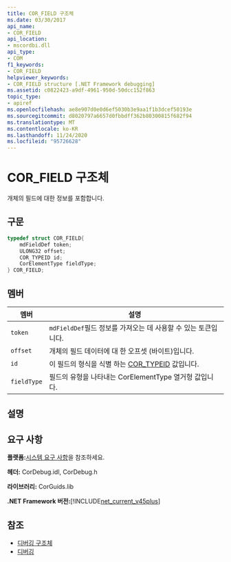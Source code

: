 ```yaml
---
title: COR_FIELD 구조체
ms.date: 03/30/2017
api_name:
- COR_FIELD
api_location:
- mscordbi.dll
api_type:
- COM
f1_keywords:
- COR_FIELD
helpviewer_keywords:
- COR_FIELD structure [.NET Framework debugging]
ms.assetid: c0822423-a9df-4961-950d-50dcc152f863
topic_type:
- apiref
ms.openlocfilehash: ae8e907d0e0d6ef5030b3e9aa1f1b3dcef50193e
ms.sourcegitcommit: d8020797a6657d0fbbdff362b80300815f682f94
ms.translationtype: MT
ms.contentlocale: ko-KR
ms.lasthandoff: 11/24/2020
ms.locfileid: "95726628"
---
```

# <a name="cor_field-structure"></a>COR_FIELD 구조체

개체의 필드에 대한 정보를 포함합니다.  
  
## <a name="syntax"></a>구문  
  
```cpp  
typedef struct COR_FIELD{  
    mdFieldDef token;  
    ULONG32 offset;  
    COR_TYPEID id;  
    CorElementType fieldType;  
} COR_FIELD;  
```  
  
## <a name="members"></a>멤버  
  
|멤버|설명|  
|------------|-----------------|  
|`token`|`mdFieldDef`필드 정보를 가져오는 데 사용할 수 있는 토큰입니다.|  
|`offset`|개체의 필드 데이터에 대 한 오프셋 (바이트)입니다.|  
|`id`|이 필드의 형식을 식별 하는 [COR_TYPEID](cor-typeid-structure.md) 값입니다.|  
|`fieldType`|필드의 유형을 나타내는 CorElementType 열거형 값입니다.|  
  
## <a name="remarks"></a>설명  
  
## <a name="requirements"></a>요구 사항  

 **플랫폼:**[시스템 요구 사항](../../get-started/system-requirements.md)을 참조하세요.  
  
 **헤더:** CorDebug.idl, CorDebug.h  
  
 **라이브러리:** CorGuids.lib  
  
 **.NET Framework 버전:**[!INCLUDE[net_current_v45plus](../../../../includes/net-current-v45plus-md.md)]  
  
## <a name="see-also"></a>참조

- [디버깅 구조체](debugging-structures.md)
- [디버깅](index.md)
